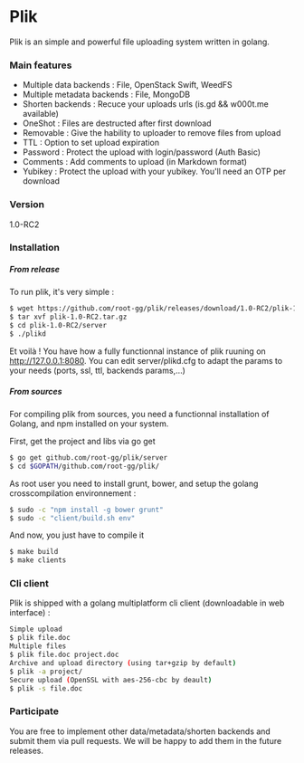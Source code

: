 # Plik

Plik is an simple and powerful file uploading system written in golang.

### Main features
   - Multiple data backends : File, OpenStack Swift, WeedFS
   - Multiple metadata backends : File, MongoDB
   - Shorten backends : Recuce your uploads urls (is.gd && w000t.me available)
   - OneShot : Files are destructed after first download
   - Removable : Give the hability to uploader to remove files from upload
   - TTL : Option to set upload expiration
   - Password : Protect the upload with login/password (Auth Basic)
   - Comments : Add comments to upload (in Markdown format)
   - Yubikey : Protect the upload with your yubikey. You'll need an OTP per download

### Version
1.0-RC2


### Installation

##### From release
To run plik, it's very simple :
```sh
$ wget https://github.com/root-gg/plik/releases/download/1.0-RC2/plik-1.0-RC2.tar.gz
$ tar xvf plik-1.0-RC2.tar.gz
$ cd plik-1.0-RC2/server
$ ./plikd
```
Et voilà ! You have how a fully functionnal instance of plik ruuning on http://127.0.0.1:8080. You can edit server/plikd.cfg to adapt the params to your needs (ports, ssl, ttl, backends params,...)

##### From sources
For compiling plik from sources, you need a functionnal installation of Golang, and npm installed on your system.

First, get the project and libs via go get
```sh
$ go get github.com/root-gg/plik/server
$ cd $GOPATH/github.com/root-gg/plik/
```

As root user you need to install grunt, bower, and setup the golang crosscompilation environnement :
```sh
$ sudo -c "npm install -g bower grunt"
$ sudo -c "client/build.sh env"
```

And now, you just have to compile it
```sh
$ make build
$ make clients
```

### Cli client
Plik is shipped with a golang multiplatform cli client (downloadable in web interface) :
```sh
Simple upload
$ plik file.doc
Multiple files
$ plik file.doc project.doc
Archive and upload directory (using tar+gzip by default)
$ plik -a project/
Secure upload (OpenSSL with aes-256-cbc by deault)
$ plik -s file.doc

```

### Participate

You are free to implement other data/metadata/shorten backends and submit them via
pull requests. We will be happy to add them in the future releases.